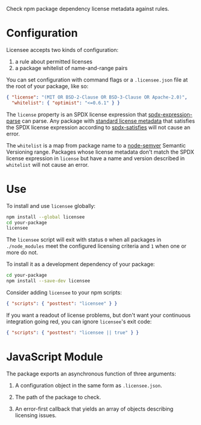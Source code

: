 Check npm package dependency license metadata against rules.

# Configuration

Licensee accepts two kinds of configuration:

1. a rule about permitted licenses
2. a package whitelist of name-and-range pairs

You can set configuration with command flags or a `.licensee.json`
file at the root of your package, like so:

```json
{ "license": "(MIT OR BSD-2-Clause OR BSD-3-Clause OR Apache-2.0)",
  "whitelist": { "optimist": "<=0.6.1" } }
```

The `license` property is an SPDX license expression that
[spdx-expression-parse][parse] can parse. Any package with [standard
license metadata][metadata] that satisfies the SPDX license expression
according to [spdx-satisfies][satisfies] will not cause an error.

[parse]: https://www.npmjs.com/package/spdx-expression-parse
[satisfies]: https://www.npmjs.com/package/spdx-satisfies

The `whitelist` is a map from package name to a [node-semver][semver]
Semantic Versioning range. Packages whose license metadata don't match
the SPDX license expression in `license` but have a name and version
described in `whitelist` will not cause an error.

[metadata]: https://docs.npmjs.com/files/package.json#license
[semver]: https://www.npmjs.com/package/semver

# Use

To install and use `licensee` globally:

```bash
npm install --global licensee
cd your-package
licensee
```

The `licensee` script will exit with status `0` when all packages in
`./node_modules` meet the configured licensing criteria and `1` when
one or more do not.

To install it as a development dependency of your package:

```bash
cd your-package
npm install --save-dev licensee
```

Consider adding `licensee` to your npm scripts:

```json
{ "scripts": { "posttest": "licensee" } }
```

If you want a readout of license problems, but don't want your
continuous integration going red, you can ignore `licensee`'s exit
code:

```json
{ "scripts": { "posttest": "licensee || true" } }
```

# JavaScript Module

The package exports an asynchronous function of three arguments:

1. A configuration object in the same form as `.licensee.json`.

2. The path of the package to check.

3. An error-first callback that yields an array of objects describing
   licensing issues.
